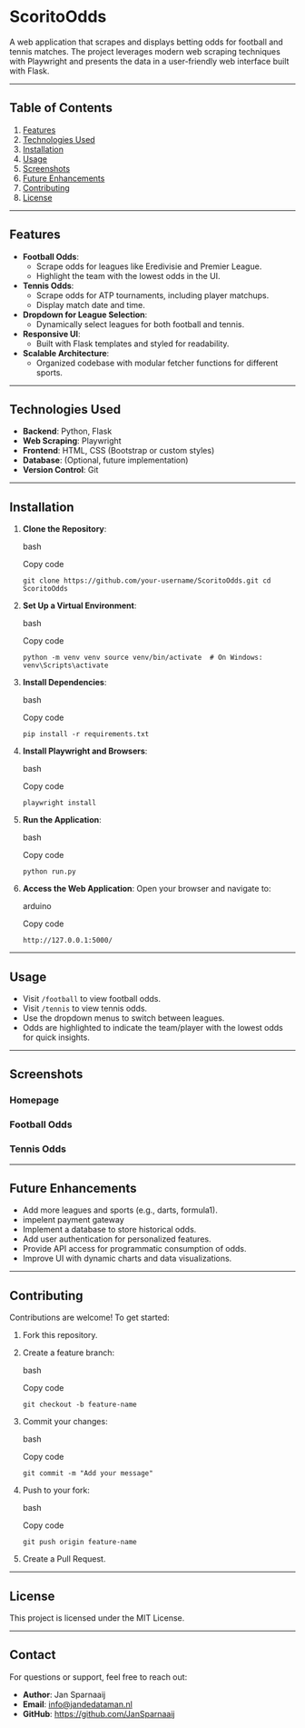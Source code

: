 **ScoritoOdds**
===============

A web application that scrapes and displays betting odds for football and tennis matches. The project leverages modern web scraping techniques with Playwright and presents the data in a user-friendly web interface built with Flask.

* * * * *

**Table of Contents**
---------------------

1.  [Features](#features)
2.  [Technologies Used](#technologies-used)
3.  [Installation](#installation)
4.  [Usage](#usage)
5.  [Screenshots](#screenshots)
6.  [Future Enhancements](#future-enhancements)
7.  [Contributing](#contributing)
8.  [License](#license)

* * * * *

**Features**
------------

-   **Football Odds**:
    -   Scrape odds for leagues like Eredivisie and Premier League.
    -   Highlight the team with the lowest odds in the UI.
-   **Tennis Odds**:
    -   Scrape odds for ATP tournaments, including player matchups.
    -   Display match date and time.
-   **Dropdown for League Selection**:
    -   Dynamically select leagues for both football and tennis.
-   **Responsive UI**:
    -   Built with Flask templates and styled for readability.
-   **Scalable Architecture**:
    -   Organized codebase with modular fetcher functions for different sports.

* * * * *

**Technologies Used**
---------------------

-   **Backend**: Python, Flask
-   **Web Scraping**: Playwright
-   **Frontend**: HTML, CSS (Bootstrap or custom styles)
-   **Database**: (Optional, future implementation)
-   **Version Control**: Git

* * * * *

**Installation**
----------------

1.  **Clone the Repository**:

    bash

    Copy code

    `git clone https://github.com/your-username/ScoritoOdds.git
    cd ScoritoOdds`

2.  **Set Up a Virtual Environment**:

    bash

    Copy code

    `python -m venv venv
    source venv/bin/activate  # On Windows: venv\Scripts\activate`

3.  **Install Dependencies**:

    bash

    Copy code

    `pip install -r requirements.txt`

4.  **Install Playwright and Browsers**:

    bash

    Copy code

    `playwright install`

5.  **Run the Application**:

    bash

    Copy code

    `python run.py`

6.  **Access the Web Application**: Open your browser and navigate to:

    arduino

    Copy code

    `http://127.0.0.1:5000/`

* * * * *

**Usage**
---------

-   Visit `/football` to view football odds.
-   Visit `/tennis` to view tennis odds.
-   Use the dropdown menus to switch between leagues.
-   Odds are highlighted to indicate the team/player with the lowest odds for quick insights.

* * * * *

**Screenshots**
---------------

### **Homepage**

### **Football Odds**

### **Tennis Odds**

* * * * *

**Future Enhancements**
-----------------------

-   Add more leagues and sports (e.g., darts, formula1).
-   impelent payment gateway
-   Implement a database to store historical odds.
-   Add user authentication for personalized features.
-   Provide API access for programmatic consumption of odds.
-   Improve UI with dynamic charts and data visualizations.

* * * * *

**Contributing**
----------------

Contributions are welcome! To get started:

1.  Fork this repository.
2.  Create a feature branch:

    bash

    Copy code

    `git checkout -b feature-name`

3.  Commit your changes:

    bash

    Copy code

    `git commit -m "Add your message"`

4.  Push to your fork:

    bash

    Copy code

    `git push origin feature-name`

5.  Create a Pull Request.

* * * * *

**License**
-----------

This project is licensed under the MIT License.

* * * * *

**Contact**
-----------

For questions or support, feel free to reach out:

-   **Author**: Jan Sparnaaij
-   **Email**: info@jandedataman.nl
-   **GitHub**: <https://github.com/JanSparnaaij>
